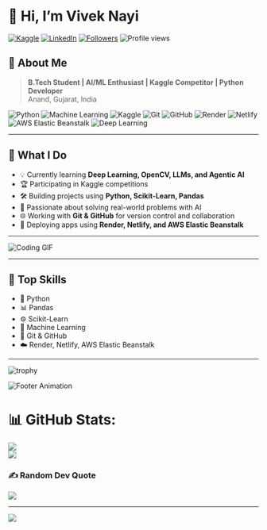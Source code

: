 # 👋 Hi, I’m Vivek Nayi

[![Kaggle](https://img.shields.io/badge/Kaggle-Vivek%20Nayi-20BEFF?logo=kaggle)](https://www.kaggle.com/viveknayi)
[![LinkedIn](https://img.shields.io/badge/LinkedIn-Vivek%20Nayi-0A66C2?logo=linkedin)](https://www.linkedin.com/in/vivek-nayi-98412a314/)
[![Followers](https://img.shields.io/github/followers/vivek2437?label=Follow&style=social)](https://github.com/vivek2437)
![Profile views](https://komarev.com/ghpvc/?username=vivek2437)

## 🚀 About Me

> **B.Tech Student | AI/ML Enthusiast | Kaggle Competitor | Python Developer**  
> Anand, Gujarat, India  

![Python](https://img.shields.io/badge/Python-3776AB?style=for-the-badge&logo=python&logoColor=white)
![Machine Learning](https://img.shields.io/badge/Machine%20Learning-009688?style=for-the-badge&logo=scikit-learn&logoColor=white)
![Kaggle](https://img.shields.io/badge/Kaggle-20BEFF?style=for-the-badge&logo=kaggle&logoColor=white)
![Git](https://img.shields.io/badge/Git-F05032?style=for-the-badge&logo=git&logoColor=white)
![GitHub](https://img.shields.io/badge/GitHub-181717?style=for-the-badge&logo=github&logoColor=white)
![Render](https://img.shields.io/badge/Render-46E3B7?style=for-the-badge&logo=render&logoColor=white)
![Netlify](https://img.shields.io/badge/Netlify-00C7B7?style=for-the-badge&logo=netlify&logoColor=white)
![AWS Elastic Beanstalk](https://img.shields.io/badge/AWS%20Beanstalk-232F3E?style=for-the-badge&logo=amazon-aws&logoColor=white)
![Deep Learning](https://img.shields.io/badge/TensorFlow%20Keras-009688?style=for-the-badge&logo=keras&logoColor=red)

---

## 🧠 What I Do

- 💡 Currently learning **Deep Learning, OpenCV, LLMs, and Agentic AI**
- 🏆 Participating in Kaggle competitions
- 🛠️ Building projects using **Python, Scikit-Learn, Pandas**
- 🤖 Passionate about solving real-world problems with AI
- 🌐 Working with **Git & GitHub** for version control and collaboration
- 🚀 Deploying apps using **Render, Netlify, and AWS Elastic Beanstalk**

---

![Coding GIF](https://media.giphy.com/media/qgQUggAC3Pfv687qPC/giphy.gif)

---

## 🌟 Top Skills

- 🐍 Python
- 📊 Pandas
- ⚙️ Scikit-Learn
- 🤖 Machine Learning
- 🌱 Git & GitHub
- ☁️ Render, Netlify, AWS Elastic Beanstalk

---

![trophy](https://github-profile-trophy.vercel.app/?username=vivek2437)

![Footer Animation](https://capsule-render.vercel.app/api?type=waving&color=auto&height=100&section=footer)
# 📊 GitHub Stats:
![](https://nirzak-streak-stats.vercel.app/?user=vivek2437&theme=dark&hide_border=false)<br/>
![](https://github-readme-stats.vercel.app/api/top-langs/?username=vivek2437&theme=dark&hide_border=false&include_all_commits=false&count_private=false&layout=compact)

### ✍️ Random Dev Quote
![](https://quotes-github-readme.vercel.app/api?type=horizontal&theme=radical)

---
[![](https://visitcount.itsvg.in/api?id=vivek2437&icon=0&color=0)](https://visitcount.itsvg.in)

<!-- Proudly created with GPRM ( https://gprm.itsvg.in ) -->
